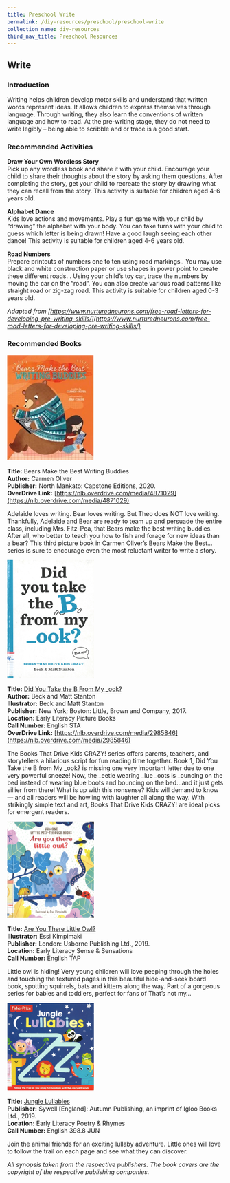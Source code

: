 ```yaml
---
title: Preschool Write
permalink: /diy-resources/preschool/preschool-write
collection_name: diy-resources
third_nav_title: Preschool Resources
---
```


## **Write**

### **Introduction**

Writing helps children develop motor skills and understand that written words represent ideas. It allows children to express themselves through language. Through writing, they also learn the conventions of written language and how to read. At the pre-writing stage, they do not need to write legibly – being able to scribble and or trace is a good start.

### **Recommended Activities**

**Draw Your Own Wordless Story** <br>
Pick up any wordless book and share it with your child. Encourage your child to share their thoughts about the story by asking them questions. After completing the story, get your child to recreate the story by drawing what they can recall from the story. This activity is suitable for children aged 4-6 years old.

**Alphabet Dance** <br>
Kids love actions and movements. Play a fun game with your child by “drawing” the alphabet with your body. You can take turns with your child to guess which letter is being drawn! Have a good laugh seeing each other dance! This activity is suitable for children aged 4-6 years old.

**Road Numbers** <br>
Prepare printouts of numbers one to ten using road markings.. You may use black and white construction paper or use shapes in power point to create these different roads. . Using your child’s toy car, trace the numbers by moving the car on the “road”. You can also create various road patterns like straight road or zig-zag road. This activity is suitable for children aged 0-3 years old.

_Adapted from [https://www.nurturedneurons.com/free-road-letters-for-developing-pre-writing-skills/](https://www.nurturedneurons.com/free-road-letters-for-developing-pre-writing-skills/)_

### **Recommended Books**

<img src="/images/diyresources/preschool/bears make the best writing buddies.jpg" alt="Bears buddies" style="width:40%">

**Title:** Bears Make the Best Writing Buddies <br>
**Author:** Carmen Oliver <br>
**Publisher:** North Mankato: Capstone Editions, 2020. <br>
**OverDrive Link:** [https://nlb.overdrive.com/media/4871029](https://nlb.overdrive.com/media/4871029) <br>

Adelaide loves writing. Bear loves writing. But Theo does NOT love writing. Thankfully, Adelaide and Bear are ready to team up and persuade the entire class, including Mrs. Fitz-Pea, that Bears make the best writing buddies. After all, who better to teach you how to fish and forage for new ideas than a bear? This third picture book in Carmen Oliver’s Bears Make the Best…series is sure to encourage even the most reluctant writer to write a story.

<img src="/images/diyresources/preschool/did you take the b out of my _ook.jpg" alt="B from ook" style="width:40%">

**Title:** [Did You Take the B From My _ook?](https://catalogue.nlb.gov.sg/cgi-bin/spydus.exe/ENQ/WPAC/BIBENQ?SETLVL=&BRN=202889611) <br>
**Author:** Beck and Matt Stanton <br>
**Illustrator:** Beck and Matt Stanton <br>
**Publisher:** New York; Boston: Little, Brown and Company, 2017. <br>
**Location:** Early Literacy Picture Books <br>
**Call Number:** English STA <br>
**OverDrive Link:** [https://nlb.overdrive.com/media/2985846](https://nlb.overdrive.com/media/2985846) <br>

The Books That Drive Kids CRAZY! series offers parents, teachers, and storytellers a hilarious script for fun reading time together. Book 1, Did You Take the B from My _ook? is missing one very important letter due to one very powerful sneeze! Now, the _eetle wearing _lue _oots is _ouncing on the bed instead of wearing blue boots and bouncing on the bed…and it just gets sillier from there! What is up with this nonsense? Kids will demand to know — and all readers will be howling with laughter all along the way. With strikingly simple text and art, Books That Drive Kids CRAZY! are ideal picks for emergent readers.

<img src="/images/diyresources/preschool/are you there little owl.jpg" alt="Little Owl" style="width:40%">

**Title:** [Are You There Little Owl?](https://catalogue.nlb.gov.sg/cgi-bin/spydus.exe/ENQ/WPAC/BIBENQ?SETLVL=&BRN=204036045) <br>
**Illustrator:** Essi Kimpimaki <br>
**Publisher:** London: Usborne Publishing Ltd., 2019. <br>
**Location:** Early Literacy Sense & Sensations <br>
**Call Number:** English TAP <br>

Little owl is hiding! Very young children will love peeping through the holes and touching the textured pages in this beautiful hide-and-seek board book, spotting squirrels, bats and kittens along the way. Part of a gorgeous series for babies and toddlers, perfect for fans of That’s not my…

<img src="/images/diyresources/preschool/jungle lullabies.jpg" alt="Jungle Lullabies" style="width:40%">

**Title:** [Jungle Lullabies](https://catalogue.nlb.gov.sg/cgi-bin/spydus.exe/ENQ/WPAC/BIBENQ?SETLVL=1&BRN=203930727) <br>
**Publisher:** Sywell \[England\]: Autumn Publishing, an imprint of Igloo Books Ltd., 2019. <br>
**Location:** Early Literacy Poetry & Rhymes <br>
**Call Number:** English 398.8 JUN <br>

Join the animal friends for an exciting lullaby adventure. Little ones will love to follow the trail on each page and see what they can discover.

_All synopsis taken from the respective publishers. The book covers are the copyright of the respective publishing companies._
